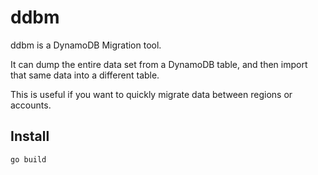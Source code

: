 # ddbm

ddbm is a DynamoDB Migration tool.

It can dump the entire data set from a DynamoDB table, and then import that same data into a different table.

This is useful if you want to quickly migrate data between regions or accounts.

## Install

```
go build
```
